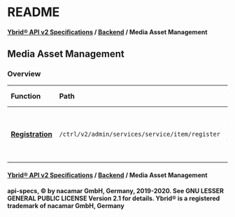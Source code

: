 # README

#### [**Ybrid® API v2 Specifications**](../../) / [**Backend**](../) / Media Asset Management

## Media Asset Management

### Overview

| Function | Path | Short Description |
| :--- | :--- | :--- |
| [**Registration**](registration.md) | `/ctrl/v2/admin/services/service/item/register` | Registration of local or remote assets for later injection. |

#### [**Ybrid® API v2 Specifications**](../../) / [**Backend**](../) / Media Asset Management

**api-specs, © by nacamar GmbH, Germany, 2019-2020. See GNU LESSER GENERAL PUBLIC LICENSE Version 2.1 for details. Ybrid® is a registered trademark of nacamar GmbH, Germany**

